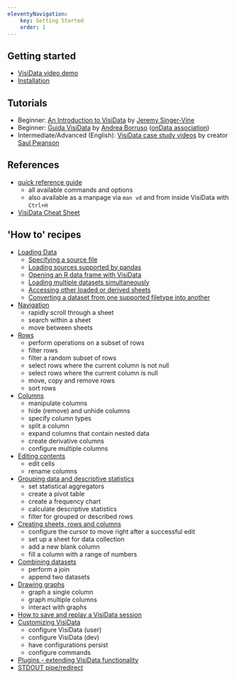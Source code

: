 ```yaml
---
eleventyNavigation:
    key: Getting Started
    order: 1
---
```


## Getting started

* [VisiData video demo](https://youtu.be/N1CBDTgGtOU)
* [Installation](/install)

## Tutorials

* Beginner: [An Introduction to VisiData](https://jsvine.github.io/intro-to-visidata/) by [Jeremy Singer-Vine](https://www.jsvine.com/)
* Beginner: [Guida VisiData](https://ondata.github.io/guidaVisiData/) by [Andrea Borruso](https://twitter.com/@aborruso) ([onData association](https://twitter.com/ondatait))
* Intermediate/Advanced (English): [VisiData case study videos](https://www.youtube.com/watch?v=yhunJc8Nu4g&list=PLxu7QdBkC7drrAGfYzatPGVHIpv4Et46W&index=4) by creator [Saul Pwanson](http://saul.pw)

## References

* [quick reference guide](/man)
    * all available commands and options
    * also available as a manpage via `man vd` and from inside VisiData with `Ctrl+H`
* [VisiData Cheat Sheet](https://jsvine.github.io/visidata-cheat-sheet/en/)

## 'How to' recipes

* [Loading Data](/docs/loading)
    * [Specifying a source file](/docs/loading#specifying-a-source-file)
    * [Loading sources supported by pandas](/docs/loading#loading-sources-supported-by-pandas)
    * [Opening an R data frame with VisiData](/docs/loading#opening-an-r-data-frame-with-visidata)
    * [Loading multiple datasets simultaneously](/docs/loading#loading-multiple-datasets-simultaneously)
    * [Accessing other loaded or derived sheets](/docs/loading#accessing-other-loaded-or-derived-sheets)
    * [Converting a dataset from one supported filetype into another](/docs/loading#convert)
* [Navigation](/docs/navigate)
    * rapidly scroll through a sheet
    * search within a sheet
    * move between sheets
* [Rows](/docs/rows)
    * perform operations on a subset of rows
    * filter rows
    * filter a random subset of rows
    * select rows where the current column is not null
    * select rows where the current column is null
    * move, copy and remove rows
    * sort rows
* [Columns](/docs/columns)
    * manipulate columns
    * hide (remove) and unhide columns
    * specify column types
    * split a column
    * expand columns that contain nested data
    * create derivative columns
    * configure multiple columns
* [Editing contents](/docs/edit)
    * edit cells
    * rename columns
* [Grouping data and descriptive statistics](/docs/group)
    * set statistical aggregators
    * create a pivot table
    * create a frequency chart
    * calculate descriptive statistics
    * filter for grouped or described rows
* [Creating sheets, rows and columns](/docs/crud)
    * configure the cursor to move right after a successful edit
    * set up a sheet for data collection
    * add a new blank column
    * fill a column with a range of numbers
* [Combining datasets](/docs/join)
    * perform a join
    * append two datasets
* [Drawing graphs](/docs/graph)
    * graph a single column
    * graph multiple columns
    * interact with graphs
* [How to save and replay a VisiData session](/docs/save-restore)
* [Customizing VisiData](/docs/customize)
    * configure VisiData (user)
    * configure VisiData (dev)
    * have configurations persist
    * configure commands
* [Plugins - extending VisiData functionality](/docs/api/plugins)
* [STDOUT pipe/redirect](/docs/pipes)
